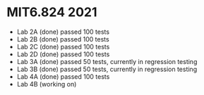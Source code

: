 # MIT6.824 2021

- Lab 2A (done) passed 100 tests
- Lab 2B (done) passed 100 tests
- Lab 2C (done) passed 100 tests
- Lab 2D (done) passed 100 tests
- Lab 3A (done) passed 50 tests, currently in regression testing
- Lab 3B (done) passed 50 tests, currently in regression testing
- Lab 4A (done) passed 100 tests
- Lab 4B (working on)

